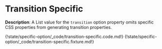 # Transition Specific

__Description__: A List value for the `transition` option property omits specific CSS properties from generating transition properties.

{!state/specific-option/_code/transition-specific.code.md!}
{!state/specific-option/_code/transition-specific.fixture.md!}

<div class="cf"></div>
<div class="end"></div>

